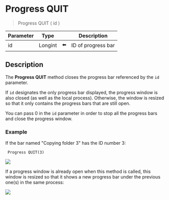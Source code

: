 # Progress QUIT

> Progress QUIT ( id )

| Parameter | Type |     | Description |
| --- | --- | --- | --- |
| id  | Longint | ⬅️ | ID of progress bar |
## Description

The **Progress QUIT** method closes the progress bar referenced by the `id` parameter.

If `id` designates the only progress bar displayed, the progress window is also closed (as well as the local process). Otherwise, the window is resized so that it only contains the progress bars that are still open.

You can pass 0 in the `id` parameter in order to stop all the progress bars and close the progress window.

### Example  

If the bar named "Copying folder 3" has the ID number 3:

```4d
 Progress QUIT(3)
```

![](https://doc.4d.com/4Dv19/picture/924963/pict924963.en.png)

If a progress window is already open when this method is called, this window is resized so that it shows a new progress bar under the previous one(s) in the same process:

![](https://doc.4d.com/4Dv19/picture/925049/pict925049.en.png)
